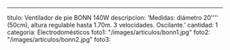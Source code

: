 ---
titulo: Ventilador de pie BONN 140W
descripcion: 'Medidas: diámetro 20'''' (50cm), altura regulable hasta 1.70m. 3 velocidades.
  Oscilante.'
cantidad: 1
categoria: Electrodomésticos
foto1: "/images/articulos/bonn1.jpg"
foto2: "/images/articulos/bonn2.jpg"
foto3: 
